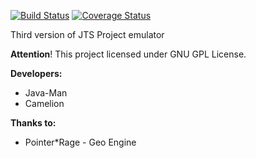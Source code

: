 [![Build Status](https://travis-ci.org/Camelion/JTS-V3.svg?branch=master)](https://travis-ci.org/Camelion/JTS-V3)
[![Coverage Status](https://coveralls.io/repos/github/Camelion/JTS-V3/badge.svg?branch=master&bust=1)](https://coveralls.io/github/Camelion/JTS-V3?branch=master)

Third version of JTS Project emulator

**Attention**! This project licensed under GNU GPL License.

**Developers:**
* Java-Man
* Camelion

**Thanks to:**
* Pointer\*Rage - Geo Engine